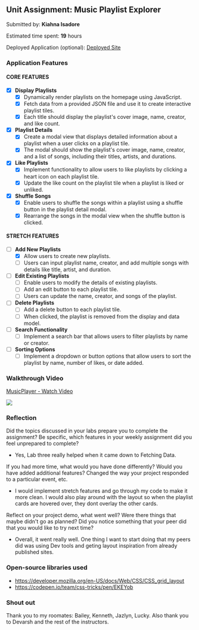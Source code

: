 ## Unit Assignment: Music Playlist Explorer

Submitted by: **Kiahna Isadore**

Estimated time spent: **19** hours 

Deployed Application (optional): [Deployed Site](https://kisadore.github.io/MusicPlaylist/)


### Application Features

#### CORE FEATURES

- [X] **Display Playlists**
  - [X] Dynamically render playlists on the homepage using JavaScript.
  - [X] Fetch data from a provided JSON file and use it to create interactive playlist tiles.
  - [X] Each title should display the playlist's cover image, name, creator, and like count.

- [X] **Playlist Details**
  - [X] Create a modal view that displays detailed information about a playlist when a user clicks on a playlist tile.
  - [X] The modal should show the playlist's cover image, name, creator, and a list of songs, including their titles, artists, and durations.

- [X] **Like Playlists**
  - [X] Implement functionality to allow users to like playlists by clicking a heart icon on each playlist tile.
  - [X] Update the like count on the playlist tile when a playlist is liked or unliked.

- [X] **Shuffle Songs**
  - [X] Enable users to shuffle the songs within a playlist using a shuffle button in the playlist detail modal.
  - [X] Rearrange the songs in the modal view when the shuffle button is clicked.

#### STRETCH FEATURES

- [ ] **Add New Playlists**
  - [X] Allow users to create new playlists.
  - [ ] Users can input playlist name, creator, and add multiple songs with details like title, artist, and duration.

- [ ] **Edit Existing Playlists**
  - [ ] Enable users to modify the details of existing playlists.
  - [ ] Add an edit button to each playlist tile.
  - [ ] Users can update the name, creator, and songs of the playlist.

- [ ] **Delete Playlists**
  - [ ] Add a delete button to each playlist tile.
  - [ ] When clicked, the playlist is removed from the display and data model.

- [ ] **Search Functionality**
  - [ ] Implement a search bar that allows users to filter playlists by name or creator.

- [ ] **Sorting Options**
  - [ ] Implement a dropdown or button options that allow users to sort the playlist by name, number of likes, or date added.

### Walkthrough Video

<div>
    <a href="https://www.loom.com/share/7ae99fd246b3496ba8f4acf7f8c094ed">
      <p>MusicPlayer - Watch Video</p>
    </a>
    <a href="https://www.loom.com/share/7ae99fd246b3496ba8f4acf7f8c094ed">
      <img style="max-width:300px;" src="https://cdn.loom.com/sessions/thumbnails/7ae99fd246b3496ba8f4acf7f8c094ed-1718242830791-with-play.gif">
    </a>
  </div>

### Reflection

Did the topics discussed in your labs prepare you to complete the assignment? Be specific, which features in your weekly assignment did you feel unprepared to complete?

* Yes, Lab three really helped when it came down to Fetching Data.

If you had more time, what would you have done differently? Would you have added additional features? Changed the way your project responded to a particular event, etc.
  
* I would implement stretch features and go through my code to make it more clean. I would also play around with the layout so when the playlist cards are hovered over, they dont overlay the other cards.

Reflect on your project demo, what went well? Were there things that maybe didn't go as planned? Did you notice something that your peer did that you would like to try next time?

* Overall, it went really well. One thing I want to start doing that my peers did was using Dev tools and geting layout inspiration from already published sites.

### Open-source libraries used

- https://developer.mozilla.org/en-US/docs/Web/CSS/CSS_grid_layout
- https://codepen.io/team/css-tricks/pen/EKEYob

### Shout out

Thank you to my roomates: Bailey, Kenneth, Jazlyn, Lucky. Also thank you to Devarsh and the rest of the instructors. 

